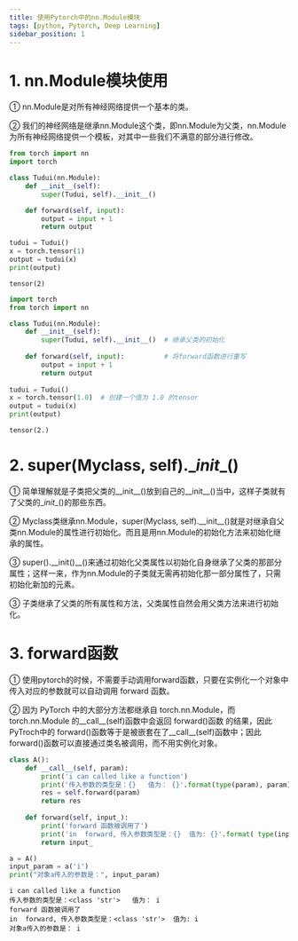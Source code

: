 ```yaml
---
title: 使用Pytorch中的nn.Module模块
tags: [python, Pytorch, Deep Learning]
sidebar_position: 1
---
```

# 1. nn.Module模块使用

① nn.Module是对所有神经网络提供一个基本的类。

② 我们的神经网络是继承nn.Module这个类，即nn.Module为父类，nn.Module为所有神经网络提供一个模板，对其中一些我们不满意的部分进行修改。


```python
from torch import nn
import torch

class Tudui(nn.Module):
    def __init__(self):
        super(Tudui, self).__init__()

    def forward(self, input):
        output = input + 1
        return output

tudui = Tudui()
x = torch.tensor(1)
output = tudui(x)
print(output)
```

    tensor(2)
    


```python
import torch
from torch import nn

class Tudui(nn.Module):
    def __init__(self):
        super(Tudui, self).__init__()  # 继承父类的初始化
        
    def forward(self, input):          # 将forward函数进行重写
        output = input + 1
        return output
    
tudui = Tudui()
x = torch.tensor(1.0)  # 创建一个值为 1.0 的tensor
output = tudui(x)
print(output)
```

    tensor(2.)
    

# 2. super(Myclass, self).\__init__()

① 简单理解就是子类把父类的\_\_init__()放到自己的\_\_init__()当中，这样子类就有了父类的\__init__()的那些东西。

② Myclass类继承nn.Module，super(Myclass, self).\_\_init__()就是对继承自父类nn.Module的属性进行初始化。而且是用nn.Module的初始化方法来初始化继承的属性。

③ super().\_\_init()__()来通过初始化父类属性以初始化自身继承了父类的那部分属性；这样一来，作为nn.Module的子类就无需再初始化那一部分属性了，只需初始化新加的元素。

③ 子类继承了父类的所有属性和方法，父类属性自然会用父类方法来进行初始化。

# 3. forward函数

① 使用pytorch的时候，不需要手动调用forward函数，只要在实例化一个对象中传入对应的参数就可以自动调用 forward 函数。

② 因为 PyTorch 中的大部分方法都继承自 torch.nn.Module，而 torch.nn.Module 的\_\_call__(self)函数中会返回 forward()函数 的结果，因此PyTroch中的 forward()函数等于是被嵌套在了__call__(self)函数中；因此forward()函数可以直接通过类名被调用，而不用实例化对象。


```python
class A():
    def __call__(self, param):
        print('i can called like a function')
        print('传入参数的类型是：{}   值为： {}'.format(type(param), param))
        res = self.forward(param)
        return res
    
    def forward(self, input_):
        print('forward 函数被调用了')
        print('in  forward, 传入参数类型是：{}  值为: {}'.format( type(input_), input_))
        return input_

a = A()
input_param = a('i')
print("对象a传入的参数是：", input_param)
```

    i can called like a function
    传入参数的类型是：<class 'str'>   值为： i
    forward 函数被调用了
    in  forward, 传入参数类型是：<class 'str'>  值为: i
    对象a传入的参数是： i
    


```python

```

